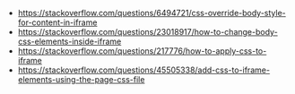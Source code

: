 - https://stackoverflow.com/questions/6494721/css-override-body-style-for-content-in-iframe
- https://stackoverflow.com/questions/23018917/how-to-change-body-css-elements-inside-iframe
- https://stackoverflow.com/questions/217776/how-to-apply-css-to-iframe
- https://stackoverflow.com/questions/45505338/add-css-to-iframe-elements-using-the-page-css-file
